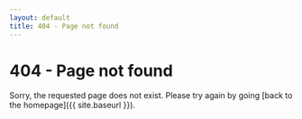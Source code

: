 ```yaml
---
layout: default
title: 404 - Page not found
---
```

404 - Page not found
====================
Sorry, the requested page does not exist.  Please try again by going [back to the homepage]({{ site.baseurl }}).
